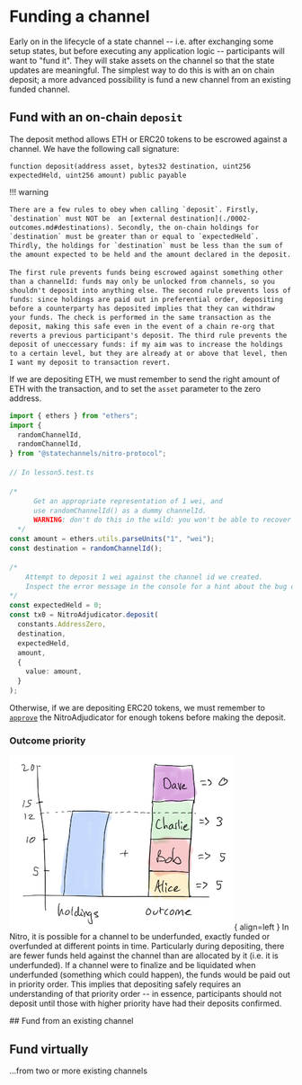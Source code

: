 # Funding a channel

Early on in the lifecycle of a state channel -- i.e. after exchanging some setup states, but before executing any application logic -- participants will want to "fund it". They will stake assets on the channel so that the state updates are meaningful. The simplest way to do this is with an on chain deposit; a more advanced possibility is fund a new channel from an existing funded channel.

## Fund with an on-chain `deposit`

The deposit method allows ETH or ERC20 tokens to be escrowed against a channel.
We have the following call signature:

```solidity
function deposit(address asset, bytes32 destination, uint256 expectedHeld, uint256 amount) public payable
```

!!! warning

    There are a few rules to obey when calling `deposit`. Firstly, `destination` must NOT be  an [external destination](./0002-outcomes.md#destinations). Secondly, the on-chain holdings for `destination` must be greater than or equal to `expectedHeld`. Thirdly, the holdings for `destination` must be less than the sum of the amount expected to be held and the amount declared in the deposit.

    The first rule prevents funds being escrowed against something other than a channelId: funds may only be unlocked from channels, so you shouldn't deposit into anything else. The second rule prevents loss of funds: since holdings are paid out in preferential order, depositing before a counterparty has deposited implies that they can withdraw your funds. The check is performed in the same transaction as the deposit, making this safe even in the event of a chain re-org that reverts a previous participant's deposit. The third rule prevents the deposit of uneccessary funds: if my aim was to increase the holdings to a certain level, but they are already at or above that level, then I want my deposit to transaction revert.

If we are depositing ETH, we must remember to send the right amount of ETH with the transaction, and to set the `asset` parameter to the zero address.

```typescript
import { ethers } from "ethers";
import {
  randomChannelId,
  randomChannelId,
} from "@statechannels/nitro-protocol";

// In lesson5.test.ts

/*
      Get an appropriate representation of 1 wei, and
      use randomChannelId() as a dummy channelId.
      WARNING: don't do this in the wild: you won't be able to recover these funds.
  */
const amount = ethers.utils.parseUnits("1", "wei");
const destination = randomChannelId();

/*
    Attempt to deposit 1 wei against the channel id we created.
    Inspect the error message in the console for a hint about the bug on the next line 
*/
const expectedHeld = 0;
const tx0 = NitroAdjudicator.deposit(
  constants.AddressZero,
  destination,
  expectedHeld,
  amount,
  {
    value: amount,
  }
);
```

Otherwise, if we are depositing ERC20 tokens, we must remember to [`approve`](https://docs.openzeppelin.com/contracts/2.x/api/token/erc20#IERC20-approve-address-uint256-) the NitroAdjudicator for enough tokens before making the deposit.

### Outcome priority

![Outcome priority](./outcome-priority.png){ align=left }
In Nitro, it is possible for a channel to be underfunded, exactly funded or overfunded at different points in time. Particularly during depositing, there are fewer funds held against the channel than are allocated by it (i.e. it is underfunded). If a channel were to finalize and be liquidated when underfunded (something which could happen), the funds would be paid out in priority order. This implies that depositing safely requires an understanding of that priority order -- in essence, participants should not deposit until those with higher priority have had their deposits confirmed.

## Fund from an existing channel

## Fund virtually

...from two or more existing channels
